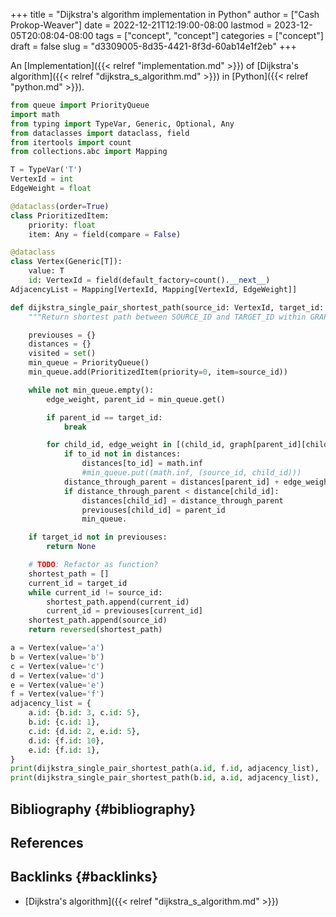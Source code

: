 +++
title = "Dijkstra's algorithm implementation in Python"
author = ["Cash Prokop-Weaver"]
date = 2022-12-21T12:19:00-08:00
lastmod = 2023-12-05T20:08:04-08:00
tags = ["concept", "concept"]
categories = ["concept"]
draft = false
slug = "d3309005-8d35-4421-8f3d-60ab14e1f2eb"
+++

An [Implementation]({{< relref "implementation.md" >}}) of [Dijkstra's algorithm]({{< relref "dijkstra_s_algorithm.md" >}}) in [Python]({{< relref "python.md" >}}).

```python
from queue import PriorityQueue
import math
from typing import TypeVar, Generic, Optional, Any
from dataclasses import dataclass, field
from itertools import count
from collections.abc import Mapping

T = TypeVar('T')
VertexId = int
EdgeWeight = float

@dataclass(order=True)
class PrioritizedItem:
    priority: float
    item: Any = field(compare = False)

@dataclass
class Vertex(Generic[T]):
    value: T
    id: VertexId = field(default_factory=count().__next__)
AdjacencyList = Mapping[VertexId, Mapping[VertexId, EdgeWeight]]

def dijkstra_single_pair_shortest_path(source_id: VertexId, target_id: VertexId, graph: AdjacencyList) -> Optional[list[VertexId]]:
    """Return shortest path between SOURCE_ID and TARGET_ID within GRAPH using Dijkstra's."""

    previouses = {}
    distances = {}
    visited = set()
    min_queue = PriorityQueue()
    min_queue.add(PrioritizedItem(priority=0, item=source_id))

    while not min_queue.empty():
        edge_weight, parent_id = min_queue.get()

        if parent_id == target_id:
            break

        for child_id, edge_weight in [(child_id, graph[parent_id][child_id]) for child_id in graph[parent_id] if child_id not in visited]:
            if to_id not in distances:
                distances[to_id] = math.inf
                #min_queue.put((math.inf, (source_id, child_id)))
            distance_through_parent = distances[parent_id] + edge_weight
            if distance_through_parent < distance[child_id]:
                distances[child_id] = distance_through_parent
                previouses[child_id] = parent_id
                min_queue.

    if target_id not in previouses:
        return None

    # TODO: Refactor as function?
    shortest_path = []
    current_id = target_id
    while current_id != source_id:
        shortest_path.append(current_id)
        current_id = previouses[current_id]
    shortest_path.append(source_id)
    return reversed(shortest_path)

a = Vertex(value='a')
b = Vertex(value='b')
c = Vertex(value='c')
d = Vertex(value='d')
e = Vertex(value='e')
f = Vertex(value='f')
adjacency_list = {
    a.id: {b.id: 3, c.id: 5},
    b.id: {c.id: 1},
    c.id: {d.id: 2, e.id: 5},
    d.id: {f.id: 10},
    e.id: {f.id: 1},
}
print(dijkstra_single_pair_shortest_path(a.id, f.id, adjacency_list), 'should be [0, 1, 2, 4, 5]')
print(dijkstra_single_pair_shortest_path(b.id, a.id, adjacency_list), 'should be None')
```


## Bibliography {#bibliography}

## References

<style>.csl-entry{text-indent: -1.5em; margin-left: 1.5em;}</style><div class="csl-bib-body">
</div>


## Backlinks {#backlinks}

-   [Dijkstra's algorithm]({{< relref "dijkstra_s_algorithm.md" >}})
